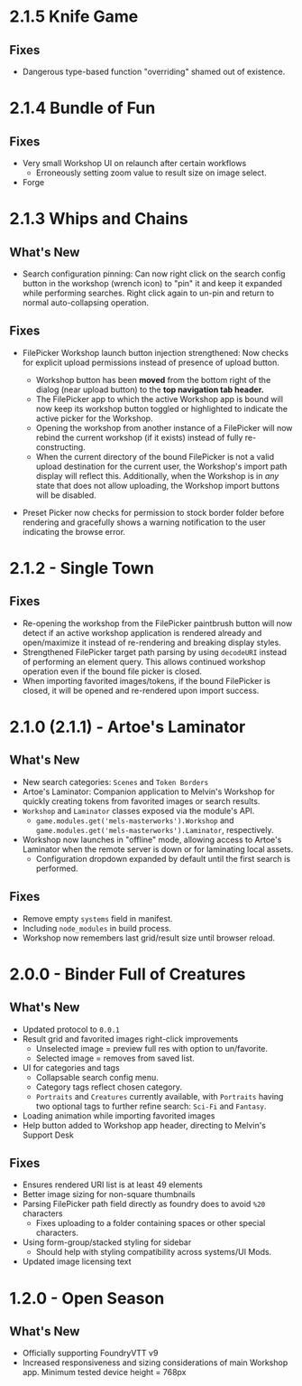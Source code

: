 # 2.1.5 Knife Game

## Fixes
* Dangerous type-based function "overriding" shamed out of existence.

# 2.1.4 Bundle of Fun

## Fixes
* Very small Workshop UI on relaunch after certain workflows
  * Erroneously setting zoom value to result size on image select.
* Forge

# 2.1.3 Whips and Chains

## What's New

* Search configuration pinning: Can now right click on the search config button in the workshop (wrench icon) to "pin" it and keep it expanded while performing searches. Right click again to un-pin and return to normal auto-collapsing operation.

## Fixes

* FilePicker Workshop launch button injection strengthened: Now checks for explicit upload permissions instead of presence of upload button. 
  * Workshop button has been **moved** from the bottom right of the dialog (near upload button) to the **top navigation tab header.**
  * The FilePicker app to which the active Workshop app is bound will now keep its workshop button toggled or highlighted to indicate the active picker for the Workshop.
  * Opening the workshop from another instance of a FilePicker will now rebind the current workshop (if it exists) instead of fully re-constructing.
  * When the current directory of the bound FilePicker is not a valid upload destination for the current user, the Workshop's import path display will reflect this. Additionally, when the Workshop is in *any* state that does not allow uploading, the Workshop import buttons will be disabled.

* Preset Picker now checks for permission to stock border folder before rendering and gracefully shows a warning notification to the user indicating the browse error.

# 2.1.2 - Single Town

## Fixes
* Re-opening the workshop from the FilePicker paintbrush button will now detect if an active workshop application is rendered already and open/maximize it instead of re-rendering and breaking display styles.
* Strengthened FilePicker target path parsing by using `decodeURI` instead of performing an element query. This allows continued workshop operation even if the bound file picker is closed.
* When importing favorited images/tokens, if the bound FilePicker is closed, it will be opened and re-rendered upon import success.

# 2.1.0 (2.1.1) - Artoe's Laminator

## What's New
* New search categories: `Scenes` and `Token Borders`
* Artoe's Laminator: Companion application to Melvin's Workshop for quickly creating tokens from favorited images or search results.
* `Workshop` and `Laminator` classes exposed via the module's API.
  * `game.modules.get('mels-masterworks').Workshop` and  `game.modules.get('mels-masterworks').Laminator`, respectively.
* Workshop now launches in "offline" mode, allowing access to Artoe's Laminator when the remote server is down or for laminating local assets.
  * Configuration dropdown expanded by default until the first search is performed.

## Fixes
* Remove empty `systems` field in manifest.
* Including `node_modules` in build process.
* Workshop now remembers last grid/result size until browser reload.

# 2.0.0 - Binder Full of Creatures

## What's New
* Updated protocol to `0.0.1`
* Result grid and favorited images right-click improvements
  * Unselected image  = preview full res with option to un/favorite.
  * Selected image = removes from saved list.
* UI for categories and tags
  * Collapsable search config menu.
  * Category tags reflect chosen category.
  * `Portraits` and `Creatures` currently available, with `Portraits` having two optional tags to further refine search: `Sci-Fi` and `Fantasy`.
* Loading animation while importing favorited images
* Help button added to Workshop app header, directing to Melvin's Support Desk

## Fixes
* Ensures rendered URI list is at least 49 elements
* Better image sizing for non-square thumbnails
* Parsing FilePicker path field directly as foundry does to avoid `%20` characters
  * Fixes uploading to a folder containing spaces or other special characters.
* Using form-group/stacked styling for sidebar
  * Should help with styling compatibility across systems/UI Mods.
* Updated image licensing text

# 1.2.0 - Open Season

## What's New
* Officially supporting FoundryVTT v9
* Increased responsiveness and sizing considerations of main Workshop app. Minimum tested device height = 768px
